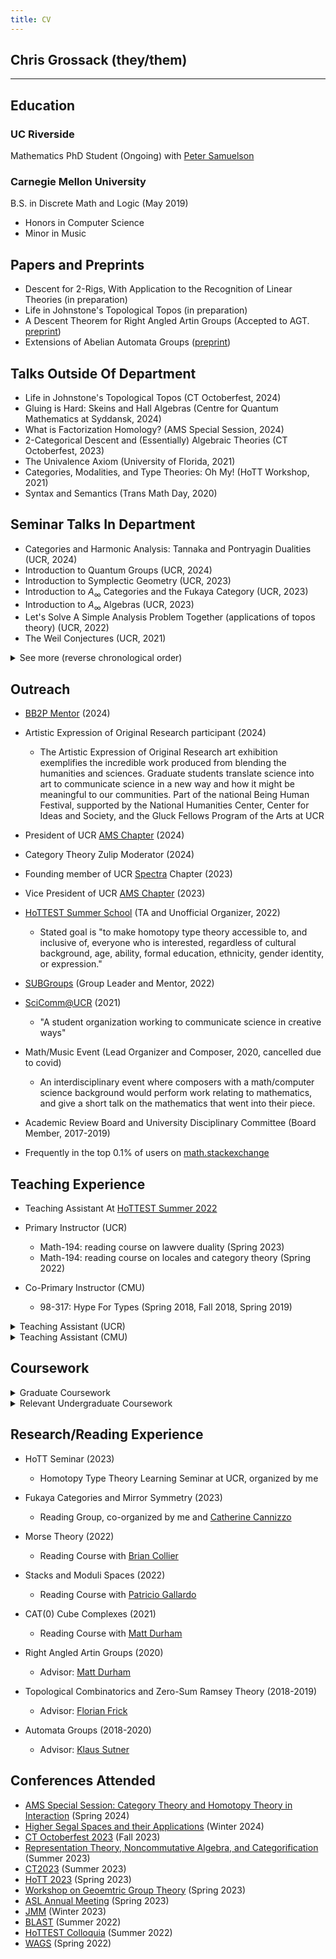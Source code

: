 ```yaml
---
title: CV
---
```


## Chris Grossack (they/them)

---

## Education

### UC Riverside

Mathematics PhD Student (Ongoing) with [Peter Samuelson][peter samuelson website]

### Carnegie Mellon University

B.S. in Discrete Math and Logic (May 2019)
  - Honors in Computer Science
  - Minor in Music

## Papers and Preprints

- Descent for 2-Rigs, With Application to the Recognition of Linear Theories (in preparation)
- Life in Johnstone's Topological Topos (in preparation)
- A Descent Theorem for Right Angled Artin Groups (Accepted to AGT. [preprint](https://arxiv.org/abs/2309.06614))
- Extensions of Abelian Automata Groups ([preprint](https://arxiv.org/abs/1903.06997))


## Talks Outside Of Department
- Life in Johnstone's Topological Topos (CT Octoberfest, 2024)
- Gluing is Hard: Skeins and Hall Algebras (Centre for Quantum Mathematics at Syddansk, 2024)
- What is Factorization Homology? (AMS Special Session, 2024)
- 2-Categorical Descent and (Essentially) Algebraic Theories (CT Octoberfest, 2023)
- The Univalence Axiom (University of Florida, 2021)
- Categories, Modalities, and Type Theories: Oh My! (HoTT Workshop, 2021)
- Syntax and Semantics (Trans Math Day, 2020)

## Seminar Talks In Department

- Categories and Harmonic Analysis: Tannaka and 
    Pontryagin Dualities (UCR, 2024)
- Introduction to Quantum Groups (UCR, 2024)
- Introduction to Symplectic Geometry (UCR, 2023)
- Introduction to $A_\infty$ Categories and the Fukaya Category (UCR, 2023)
- Introduction to $A_\infty$ Algebras (UCR, 2023)
- Let's Solve A Simple Analysis Problem Together (applications of topos theory) (UCR, 2022)
- The Weil Conjectures (UCR, 2021)

<details markdown=1>
<summary>See more (reverse chronological order)</summary>

- Bring Out the Crayons: A Survey of Descriptive Combinatorics (UCR, 2021)
- Top 5 Undecidable Problems: Number 4 will Shock You! (UCR, 2021)
- Problem Solving Without Ansibles: An Introduction to Communication Complexity (UCR, 2021)
- Why Think? Letting Computers do Math for Us (UCR, 2021)
- Programming for Category Theorists (UCR, 2020)
- Model Theory and You (UCR, 2020)
- Synthetic Differential Geometry: A How-To Guide (CMU, 2019)
- Logical Compactness: Infinite Proofs for Free! (CMU, 2019)
- Category Theory for Programmers (CMU, 2018)
- Algebraic Datatypes and Their Derivatives (CMU, 2017)

</details>


## Outreach

 - [BB2P Mentor][7] (2024)

 - Artistic Expression of Original Research participant (2024)
     - The Artistic Expression of Original Research art exhibition 
     exemplifies the incredible work produced from blending the humanities 
     and sciences. Graduate students translate science into art to communicate 
     science in a new way and how it might be meaningful to our communities. 
     Part of the national Being Human Festival, supported by the National 
     Humanities Center, Center for Ideas and Society, and the Gluck Fellows 
     Program of the Arts at UCR

 - President of UCR [AMS Chapter][6] (2024)

 - Category Theory Zulip Moderator (2024)

 - Founding member of UCR [Spectra][5] Chapter (2023)

 - Vice President of UCR [AMS Chapter][6] (2023)

 - [HoTTEST Summer School][1] (TA and Unofficial Organizer, 2022)
     - Stated goal is 
     "to make homotopy type theory accessible to, and inclusive of, 
     everyone who is interested, regardless of cultural background, age, 
     ability, formal education, ethnicity, gender identity, or expression."

 - [SUBGroups][4] (Group Leader and Mentor, 2022)

 - [SciComm@UCR][2] (2021)
     - "A student organization working to communicate science in creative ways"

 - Math/Music Event (Lead Organizer and Composer, 2020, cancelled due to covid)
    - An interdisciplinary event where composers with a math/computer science
      background would perform work relating to mathematics, and give a short
      talk on the mathematics that went into their piece.

 - Academic Review Board and University Disciplinary Committee (Board Member, 2017-2019)

 - Frequently in the top 0.1% of users on [math.stackexchange][3]

## Teaching Experience

- Teaching Assistant At [HoTTEST Summer 2022][1]

- Primary Instructor (UCR)
    - Math-194: reading course on lawvere duality (Spring 2023)
    - Math-194: reading course on locales and category theory (Spring 2022)

- Co-Primary Instructor (CMU)
  - 98-317: Hype For Types (Spring 2018, Fall 2018, Spring 2019)

<details markdown=1>
<summary>Teaching Assistant (UCR)</summary>
  - Math-7A/B: Calculus for The Life Sciences (Fall/Winter 2020)
  - Math-131: Linear Algebra I (Spring 2021)
  - Math-133: Geometry (Spring 2021)
  - Math-131: Linear Algebra I (Fall 2021)
  - Math-144: Set Theory (Fall 2021)
  - Math-136: Introduction to the Theory of Numbers (Winter 2022)
  - Math-140: Polynomials and Number Systems (Winter 2022)
  - Math-165A: Complex Analysis (Winter 2022)
  - Math-9C: Calculus (Spring 2022)
  - Math-31: Applied Linear Algebra (Spring 2022)
  - Math-10A: Calculus in Several Variables (Fall 2022)
  - Math-133: Geometry (Fall 2022)
  - CS-011: Introduction to Discrete Structures (Winter 2023)
  - Math-6B: Introduction to College Math for the Sciences (Winter 2023)
  - Math-10A: Calculus in Several Variables (Spring 2023)
  - Math-7B: Calculus for the Life Sciences (Fall 2023)
  - Math-31: Applied Linear Algebra (Fall 2023)
  - CS-011: Introduction to Discrete Structures (Winter 2024)
  - Math-10B: Calculus in Several Variables (Spring 2024)
</details>

<details markdown=1>
<summary>Teaching Assistant (CMU)</summary>

  - 15-150: Principles of Functional Proramming 
  - 21-373: Algebraic Structures 
  - 15-354: Computation and Discrete Math 
</details>


## Coursework

<details markdown=1>
<summary>Graduate Coursework</summary>

- Analytic Number Theory 
- Complex Analysis (and Riemann Surfaces)
- Topology (Algebraic, Differential)
- Real Analysis 
- Algebra 
- Mathematical Physics 
- Commutative Algebra 
- Homological Algebra 
- Lie Groups 
- Algebraic Geometry (Varieties and Schemes)
- Representation Theory 

- Categorical Logic 
- Descriptive Set Theory 
- Homotopy Type Theory 
- Algebra 
- Theorist's Toolkit (audited) 
- Algebraic Geometry (audited)

</details>

<details markdown=1>
<summary>Relevant Undergraduate Coursework</summary>

- Programming Language Theory
- Modal Logic
- Computational Discrete Math
- Model Theory and Arithmetic
- Combinatorics
- Great Theoretical Ideas in Computer Science
- Linear Algebra
- Probability
- Matrix Theory

</details>


## Research/Reading Experience

- HoTT Seminar (2023)
  - Homotopy Type Theory Learning Seminar at UCR, organized by me

- Fukaya Categories and Mirror Symmetry (2023)
  - Reading Group, co-organized by me and [Catherine Cannizzo][catherine cannizzo website]

- Morse Theory (2022)
  - Reading Course with [Brian Collier][brian collier website]

- Stacks and Moduli Spaces (2022)
  - Reading Course with [Patricio Gallardo][patricio gallardo website]

- CAT(0) Cube Complexes (2021)
  - Reading Course with [Matt Durham][matt durham website]

- Right Angled Artin Groups (2020)
  - Advisor: [Matt Durham][matt durham website]

- Topological Combinatorics and Zero-Sum Ramsey Theory (2018-2019)
  - Advisor: [Florian Frick][florian frick website]

- Automata Groups (2018-2020)
  - Advisor: [Klaus Sutner][klaus sutner website]


## Conferences Attended

- [AMS Special Session: Category Theory and Homotopy Theory in Interaction](https://www.ams.org/meetings/sectional/2313_program_ss13.html) (Spring 2024)
- [Higher Segal Spaces and their Applications](https://www.birs.ca/events/2024/5-day-workshops/24w5266/schedule) (Winter 2024)
- [CT Octoberfest 2023](https://richardblute.ca/octoberfest-2023/) (Fall 2023)
- [Representation Theory, Noncommutative Algebra, and Categorification](https://www.crmath.ca/en/activities/#/type/activity/id/3879) (Summer 2023)
- [CT2023](https://sites.uclouvain.be/ct2023/) (Summer 2023)
- [HoTT 2023](https://hott.github.io/HoTT-2023/) (Spring 2023)
- [Workshop on Geoemtric Group Theory](https://sites.google.com/view/riggthew-2023/home) (Spring 2023)
- [ASL Annual Meeting](https://sites.uci.edu/asl2023/) (Spring 2023)
- [JMM](https://www.jointmathematicsmeetings.org/meetings/national/jmm2023/2270_program.html) (Winter 2023)
- [BLAST](https://math.chapman.edu/blast2022/) (Summer 2022)
- [HoTTEST Colloquia](https://uwo.ca/math/faculty/kapulkin/seminars/hottest_summer_school_2022.html) (Summer 2022)
- [WAGS](https://sites.google.com/wagsymposium.org/wags-spring-2022) (Spring 2022)

[1]: https://uwo.ca/math/faculty/kapulkin/seminars/hottest_summer_school_2022.html
[2]: https://scicomm.ucr.edu/
[3]: https://math.stackexchange.com/users/655547/hallasurvivor
[4]: https://gradsubgroups.org/
[5]: http://lgbtmath.org/
[6]: http://www.ams.org/programs/studentchapters
[7]: https://bb2p.ucr.edu/

[matt durham website]: https://sites.google.com/view/mgdurham/
[catherine cannizzo website]: https://sites.google.com/view/ccannizzo/about-me
[brian collier website]: https://sites.google.com/view/brian-collier/home
[patricio gallardo website]: https://sites.google.com/site/patriciogallardomath/
[peter samuelson website]: https://sites.google.com/view/petersamuelson/home
[klaus sutner website]: https://www.cs.cmu.edu/~sutner/
[florian frick website]: https://www.math.cmu.edu/~ffrick
